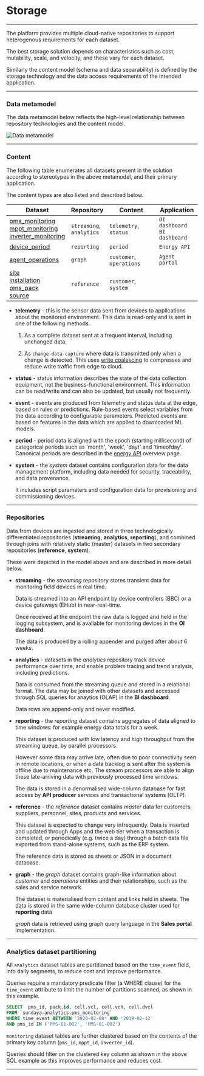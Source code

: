 # Storage
---

The platform provides multiple cloud-native repositories to support heterogenous requirements for each dataset.

The best storage solution depends on characteristics such as cost, mutability, scale, and velocity, and these vary for each dataset. 

Similarly the content model (schema and data separability) is defined by the storage technology and the data access requirements of the intended application.

---

### Data metamodel

The data metamodel below reflects the high-level relationship between repository technologies and the content model.

![Data metamodel](/images/dataset-metamodel.png)


---


### Content 

The following table enumerates all datasets present in the solution according to stereotypes in the above metamodel, and their primary application. 

The content types are also listed and described below.

Dataset | Repository | Content | Application
--- | --- | --- | ---
[pms_monitoring](/docs/api.sundaya.monitored.equipment/0/c/Implementation/Datasets/analytics/pms_monitoring)<br>[mppt_monitoring](/docs/api.sundaya.monitored.equipment/0/c/Implementation/Datasets/analytics/mppt_monitoring)<br>[inverter_monitoring](/docs/api.sundaya.monitored.equipment/0/c/Implementation/Datasets/analytics/inverter_monitoring) | `streaming`,<br>`analytics` | `telemetry`, `status` | `OI dashboard`<br>`BI dashboard`
[device_period](/docs/api.sundaya.monitored.equipment/0/c/Implementation/Datasets/reporting/device_period) | `reporting` | `period` | `Energy API`
[agent_operations](/docs/api.sundaya.monitored.equipment/0/c/Implementation/Datasets/graph/agent_operations) | `graph` | `customer`, `operations` | `Agent portal`
[site](/docs/api.sundaya.monitored.equipment/0/c/Implementation/Datasets/reference/site)<br>[installation](/docs/api.sundaya.monitored.equipment/0/c/Implementation/Datasets/reference/installation)<br>[pms_pack](/docs/api.sundaya.monitored.equipment/0/c/Implementation/Datasets/system/pms_pack)<br>[source](/docs/api.sundaya.monitored.equipment/0/c/Implementation/Datasets/reference/source) | `reference` | `customer`, `system` |


- **telemetry** - this is the sensor data sent from devices to applications about the monitored environment. This data is read-only and is sent in one of the following methods.

    1. As a complete dataset sent at a frequent interval, including unchanged data.

    2. As `change-data-capture` where data is transmitted only when a change is detected.  This uses [write coalescing](/docs/api.sundaya.monitored.equipment/0/c/Implementation/Architecture/Edge%20Cloud) to compresses and reduce write traffic from edge to cloud.
    
- **status** - status information describes the state of the data collection equipment, not the business-functional environment. This information can be read/write and can also be updated, but usually not frequently.
 
- **event** - events are produced from telemetry and status data at the edge, based on rules or predictions. Rule-based events select variables from the data according to configurable parameters. Predicted events are based on features in the data which are applied to downloaded ML models. 

- **period** - period data is aligned with the epoch (starting millisecond) of categorical periods such as 'month', 'week', 'dayt' and 'timeofday'. Canonical periods are described in the [energy API](/docs/api.sundaya.monitored.equipment/0/c/Getting%20Started/API%20Overview/Energy%20API) overview page.

- **system** - the _system_ dataset contains configuration data for the data management platform, including data needed for security, traceability, and data provenance. 

    It includes script parameters and configuration data for provisioning and commissioning devices.


---


### Repositories

Data from devices are ingested and stored in three technologically differentiated repositories (**streaming**, **analytics**, **reporting**), and combined through joins with relatively static (master) datasets in two secondary repositories (**reference**, **system**). 

These were depicted in the model above and are described in more detail below.

- **streaming** - the _streaming_ repository stores transient data for monitoring field devices in real time. 

    Data is streamed into an API endpoint by device controllers (BBC) or a device gateways (EHub) in near-real-time. 

    Once received at the endpoint the raw data is logged and held in the logging subsystem, and is available for monitoring devices in the **OI dashboard**.
    
    The data is produced by a rolling appender and purged after about 6 weeks. 

- **analytics** - datasets in the _analytics_ repository track device performance over time, and enable problem tracing and trend analysis, including predictions.

    Data is consumed from the streaming queue and stored in a relational format. The data may be joined with other datasets and accessed through SQL queries for anaytics (OLAP) in the **BI dashboard**.
    
    Data rows are append-only and never modified. 

    
- **reporting** - the _reporting_ dataset contains aggregates of data aligned to time windows: for example energy data totals for a week.

    This dataset is produced with low latency and high throughput from the streaming queue, by parallel processors. 

    However some data may arrive late, often due to poor connectivity seen in remote locations, or when a data backlog is sent after the system is offline due to maintenance etc. The stream processors are able to align these late-arriving data with previously processed time windows.

    The data is stored in a denormalised wide-column database for fast access by **API producer** services and transactional systems (OLTP).


- **reference** - the _reference_ dataset contains _master_ data for customers, suppliers, personnel, sites, products and services. 

    This dataset is expected to change very infrequently. Data is inserted and updated through Apps and the web tier when a transaction is completed, or periodically (e.g. twice a day) through a batch data file exported from stand-alone systems, such as the ERP system. 
    
    The reference data is stored as sheets or JSON in a document database.

- **graph** - the _graph_ dataset contains graph-like information about _customer_ and _operations_ entities and their relationships, such as the sales and service network.

    The dataset is materialised from content and links held in sheets. The data is stored in the same wide-column database cluster used for **reporting** data

    _graph_ data is retrieved using graph query language in the **Sales portal** implementation.


---

### Analytics dataset partitioning

All `analytics` dataset tables are partitioned based on the `time_event` field, into daily segments, to reduce cost and improve performance. 

Queries require a mandatory predicate filter (a WHERE clause) for the `time_event` attribute to limit the number of partitions scanned, as shown in this example.

```sql
SELECT 	pms_id, pack.id, cell.vcl, cell.vch, cell.dvcl
FROM `sundaya.analytics.pms_monitoring`
WHERE time_event BETWEEN '2020-02-08' AND '2019-02-12'
AND pms_id IN ('PMS-01-002', 'PMS-01-002')
```

`monitoring` dataset tables are further clustered based on the contents of the primary key column (`pms_id`, `mppt_id`, `inverter_id`).

Queries should filter on the clustered key column as shown in the above SQL example as this improves performance and reduces cost.

---


